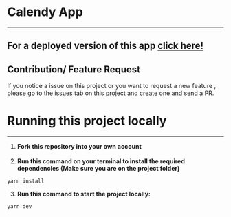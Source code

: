 # Calendy App

<hr>

## For a deployed version of this app [click here!](https://mern-calendar-tau.vercel.app/)

## Contribution/ Feature Request

If you notice a issue on this project or you want to request a new feature , please go to the issues tab on this project and create one and send a PR.

# Running this project locally

<hr>

1. **Fork this repository into your own account** <br><br>
2. **Run this command on your terminal to install the required dependencies (Make sure you are on the project folder)**

```
yarn install
```

3. **Run this command to start the project locally:**

```
yarn dev
```
